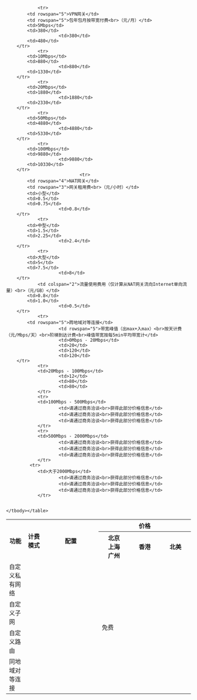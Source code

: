 <table class="cvmMonth">
        <tbody><tr>
            <th style="width: 10%;" rowspan="2">功能</th>
            <th style="width: 10%;" rowspan="2">计费模式</th>
						<th style="width: 30%;" rowspan="2">配置</th>
            <th style="width: 50%;" colspan="3">价格</th>
        </tr>
        <tr>
            <th>北京<br>上海<br>广州</th>
						<th>香港</th>
            <th>北美</th>
        </tr>
        <tr>
            <td>自定义私有网络</td>
            <td colspan="5" rowspan="4" align="center">免费</td>
        </tr>
        <tr>
            <td>自定义子网</td>
        </tr>
        <tr>
            <td>自定义路由</td>
        </tr>
        <tr>
            <td>同地域对等连接</td>
        </tr>
				
				<tr>
            <td rowspan="5">VPN网关</td>
            <td rowspan="5">包年包月按带宽付费<br>（元/月）</td>
            <td>5Mbps</td>
            <td>380</td>
						<td>380</td>
            <td>480</td>
        </tr>
				<tr>
            <td>10Mbps</td>
            <td>880</td>
						<td>880</td>
            <td>1330</td>
        </tr>
				<tr>
            <td>20Mbps</td>
            <td>1880</td>
						<td>1880</td>
            <td>2330</td>
        </tr>
				<tr>
            <td>50Mbps</td>
            <td>4880</td>
						<td>4880</td>
            <td>5330</td>
        </tr>
				<tr>
            <td>100Mbps</td>
            <td>9880</td>
						<td>9880</td>
            <td>10330</td>
        </tr>
								<tr>
            <td rowspan="4">NAT网关</td>
            <td rowspan="3">网关租用费<br>（元/小时）</td>
            <td>小型</td>
            <td>0.5</td>
            <td>0.75</td>
						<td>0.8</td>
        </tr>
				<tr>
            <td>中型</td>
            <td>1.5</td>
            <td>2.25</td>
						<td>2.4</td>
        </tr>
				<tr>
            <td>大型</td>
            <td>5</td>
            <td>7.5</td>
						<td>8</td>
        </tr>
				<td colspan="2">流量使用费用（仅计算从NAT网关流向Internet单向流量）<br>（元/GB）</td>
            <td>0.8</td>
            <td>1.0</td>
						<td>0.5</td>
        </tr>
				<tr>
            <td rowspan="5">跨地域对等连接</td>
						<td rowspan="5">带宽峰值（出max+入max）<br>按天计费（元/Mbps/天）<br>阶梯到达计费<br>峰值带宽按每5min平均带宽计</td>
						<td>0Mbps - 20Mbps</td>
						<td>20</td>
						<td>120</td>
						<td>120</td>
        </tr>
				<tr>
				<td>20Mbps - 100Mbps</td>
						<td>12</td>
						<td>80</td>
						<td>80</td>
				</tr>
				<tr>
				<td>100Mbps - 500Mbps</td>
						<td>请通过商务洽谈<br>获得此部分价格信息</td>
						<td>请通过商务洽谈<br>获得此部分价格信息</td>
						<td>请通过商务洽谈<br>获得此部分价格信息</td>
				</tr>
				<tr>
				<td>500Mbps - 2000Mbps</td>
						<td>请通过商务洽谈<br>获得此部分价格信息</td>
						<td>请通过商务洽谈<br>获得此部分价格信息</td>
						<td>请通过商务洽谈<br>获得此部分价格信息</td>
				</tr>
			 <tr>
				<td>大于2000Mbps</td>
						<td>请通过商务洽谈<br>获得此部分价格信息</td>
						<td>请通过商务洽谈<br>获得此部分价格信息</td>
						<td>请通过商务洽谈<br>获得此部分价格信息</td>
				</tr>
					
				
    </tbody></table>
